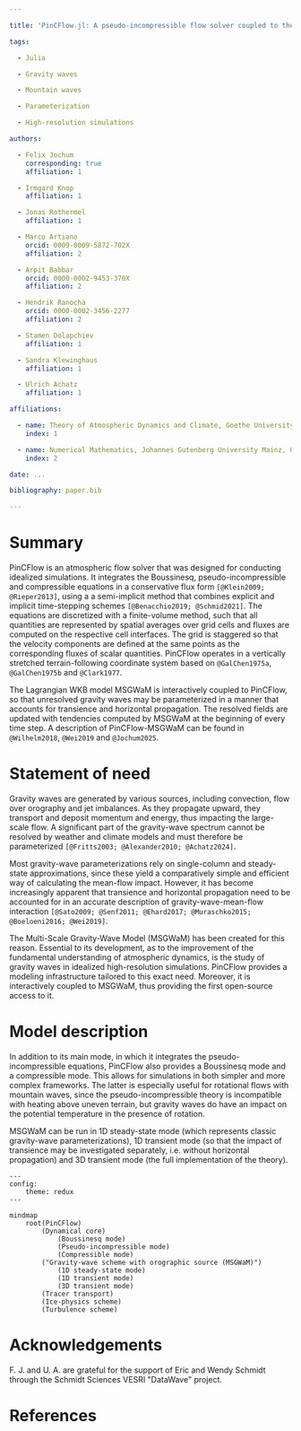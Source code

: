 ```yaml
---

title: 'PinCFlow.jl: A pseudo-incompressible flow solver coupled to the 3D transient gravity-wave model MSGWaM'

tags:

  - Julia

  - Gravity waves

  - Mountain waves

  - Parameterization

  - High-resolution simulations

authors:

  - Felix Jochum
    corresponding: true
    affiliation: 1

  - Irmgard Knop
    affiliation: 1

  - Jonas Rothermel
    affiliation: 1

  - Marco Artiano
    orcid: 0009-0009-5872-702X
    affiliation: 2

  - Arpit Babbar
    orcid: 0000-0002-9453-370X
    affiliation: 2

  - Hendrik Ranocha
    orcid: 0000-0002-3456-2277
    affiliation: 2

  - Stamen Dolapchiev
    affiliation: 1

  - Sandra Klewinghaus
    affiliation: 1

  - Ulrich Achatz
    affiliation: 1

affiliations:

  - name: Theory of Atmospheric Dynamics and Climate, Goethe University Frankfurt, Germany
    index: 1

  - name: Numerical Mathematics, Johannes Gutenberg University Mainz, Germany
    index: 2

date: ...

bibliography: paper.bib

---
```


# Summary

PinCFlow is an atmospheric flow solver that was designed for conducting idealized simulations. It integrates the Boussinesq, pseudo-incompressible and compressible equations in a conservative flux form `[@Klein2009; @Rieper2013]`, using a a semi-implicit method that combines explicit and implicit time-stepping schemes `[@Benacchio2019; @Schmid2021]`. The equations are discretized with a finite-volume method, such that all quantities are represented by spatial averages over grid cells and fluxes are computed on the respective cell interfaces. The grid is staggered so that the velocity components are defined at the same points as the corresponding fluxes of scalar quantities. PinCFlow operates in a vertically stretched terrain-following coordinate system based on `@GalChen1975a`, `@GalChen1975b` and `@Clark1977`.

The Lagrangian WKB model MSGWaM is interactively coupled to PinCFlow, so that unresolved gravity waves may be parameterized in a manner that accounts for transience and horizontal propagation. The resolved fields are updated with tendencies computed by MSGWaM at the beginning of every time step. A description of PinCFlow-MSGWaM can be found in `@Wilhelm2018`, `@Wei2019` and `@Jochum2025`.

# Statement of need

Gravity waves are generated by various sources, including convection, flow over orography and jet imbalances. As they propagate upward, they transport and deposit momentum and energy, thus impacting the large-scale flow. A significant part of the gravity-wave spectrum cannot be resolved by weather and climate models and must therefore be parameterized `[@Fritts2003; @Alexander2010; @Achatz2024]`.

Most gravity-wave parameterizations rely on single-column and steady-state approximations, since these yield a comparatively simple and efficient way of calculating the mean-flow impact. However, it has become increasingly apparent that transience and horizontal propagation need to be accounted for in an accurate description of gravity-wave-mean-flow interaction `[@Sato2009; @Senf2011; @Ehard2017; @Muraschko2015; @Boeloeni2016; @Wei2019]`.

The Multi-Scale Gravity-Wave Model (MSGWaM) has been created for this reason. Essential to its development, as to the improvement of the fundamental understanding of atmospheric dynamics, is the study of gravity waves in idealized high-resolution simulations. PinCFlow provides a modeling infrastructure tailored to this exact need. Moreover, it is interactively coupled to MSGWaM, thus providing the first open-source access to it.

# Model description

In addition to its main mode, in which it integrates the pseudo-incompressible equations, PinCFlow also provides a Boussinesq mode and a compressible mode. This allows for simulations in both simpler and more complex frameworks. The latter is especially useful for rotational flows with mountain waves, since the pseudo-incompressible theory is incompatible with heating above uneven terrain, but gravity waves do have an impact on the potential temperature in the presence of rotation.

MSGWaM can be run in 1D steady-state mode (which represents classic gravity-wave parameterizations), 1D transient mode (so that the impact of transience may be investigated separately, i.e. without horizontal propagation) and 3D transient mode (the full implementation of the theory).

```mermaid
---
config:
    theme: redux
---

mindmap
    root(PinCFlow)
        (Dynamical core)
            (Boussinesq mode)
            (Pseudo-incompressible mode)
            (Compressible mode)
        ("Gravity-wave scheme with orographic source (MSGWaM)")
            (1D steady-state mode)
            (1D transient mode)
            (3D transient mode)
        (Tracer transport)
        (Ice-physics scheme)
        (Turbulence scheme)
```

# Acknowledgements

F. J. and U. A. are grateful for the support of Eric and Wendy Schmidt through the Schmidt Sciences VESRI "DataWave" project.

# References
